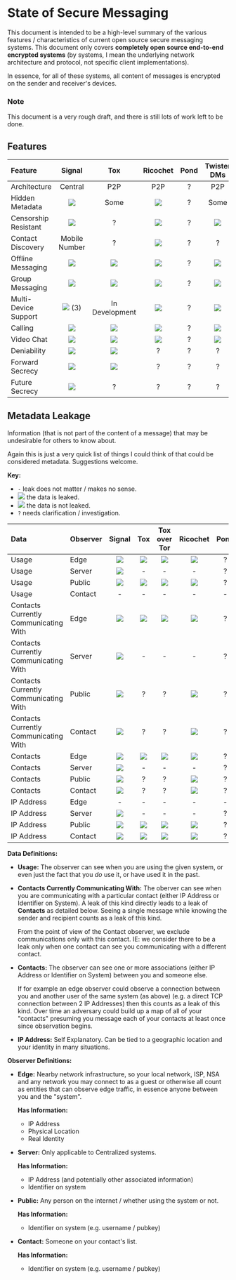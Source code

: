 # State of Secure Messaging

This document is intended to be a high-level summary of the various features /
characteristics of current open source secure messaging systems. This document
only covers **completely open source end-to-end encrypted systems** (by systems,
I mean the underlying network architecture and protocol, not specific client
implementations).

In essence, for all of these systems, all content of messages is encrypted on
the sender and receiver's devices.

### Note

This document is a very rough draft, and there is still lots of work left to be
done.

## Features

| Feature                 |      Signal       |      Tox       |    Ricochet    |  Pond  |  Twister DMs   | RetroShare     |
| :---------------------- | :---------------: | :------------: | :------------: | :----: | :------------: | :------------: |
| Architecture            | Central           | P2P            | P2P            | ?      | P2P            | F2F            |
| Hidden Metadata         | ![](cross.png)    | Some           | ![](tick.png)  | ?      | Some           | Some           |
| Censorship Resistant    | ![](cross.png)    | ?              | ![](tick.png)  | ?      | ![](tick.png)  | ![](tick.png)  |
| Contact Discovery       | Mobile Number     | ?              | ![](cross.png) | ?      | ?              | ?              |
| Offline Messaging       | ![](tick.png)     | ![](cross.png) | ![](cross.png) | ?      | ![](tick.png)  | ![](tick.png)  |
| Group Messaging         | ![](tick.png)     | ![](tick.png)  | ![](cross.png) | ?      | ![](cross.png) | ![](tick.png)  |
| Multi-Device Support    | ![](tick.png) (3) | In Development | ![](cross.png) | ?      | ![](cross.png) | ![](cross.png) |
| Calling                 | ![](tick.png)     | ![](tick.png)  | ![](cross.png) | ?      | ![](cross.png) | ![](tick.png)  |
| Video Chat              | ![](cross.png)    | ![](tick.png)  | ![](cross.png) | ?      | ![](cross.png) | ![](tick.png)  |
| Deniability             | ![](tick.png)     | ![](tick.png)  | ?              | ?      | ?              | ?              |
| Forward Secrecy         | ![](tick.png)     | ![](tick.png)  | ?              | ?      | ?              | ![](tick.png)  |
| Future Secrecy          | ![](tick.png)     | ?              | ?              | ?      | ?              | ?              |

## Metadata Leakage

Information (that is not part of the content of a message) that may be
undesirable for others to know about.

Again this is just a very quick list of things I could think of that could be
considered metadata. Suggestions welcome.

**Key:**
 * `-` leak does not matter / makes no sense.
 * ![](cross.png) the data is leaked.
 * ![](tick.png) the data is not leaked.
 * `?` needs clarification / investigation.

| Data                                  | Observer |     Signal     |      Tox       |  Tox over Tor  |    Ricochet    |  Pond  |  Twister DMs   | RS over Tor |
| :------------------------------------ | :------- | :------------: |:-------------: | :------------: | :------------: | :----: | :------------: | :-----------: |
| Usage                                 | Edge     | ![](cross.png) | ![](cross.png) | ![](tick.png)  | ![](tick.png)  | ?      | ![](cross.png) | ![](tick.png) |
| Usage                                 | Server   | ![](cross.png) | -              | -              | -              | ?      | -              | -             |
| Usage                                 | Public   | ![](cross.png) | ![](tick.png)  | ![](tick.png)  | ![](tick.png)  | ?      | ![](cross.png) | ![](tick.png) |
| Usage                                 | Contact  | -              | -              | -              | -              | -      | -              | -             |
| Contacts Currently Communicating With | Edge     | ![](tick.png)  | ![](cross.png) | ![](tick.png)  | ![](tick.png)  | ?      | ![](tick.png)  | ![](tick.png) |
| Contacts Currently Communicating With | Server   | ![](cross.png) | -              | -              | -              | ?      | -              | -             | 
| Contacts Currently Communicating With | Public   | ![](tick.png)  | ?              | ?              | ![](tick.png)  | ?      | ![](tick.png)  | ![](tick.png) |
| Contacts Currently Communicating With | Contact  | ![](tick.png)  | ?              | ?              | ![](tick.png)  | ?      | ![](tick.png)  | ![](tick.png) |
| Contacts                              | Edge     | ![](tick.png)  | ![](cross.png) | ![](tick.png)  | ![](tick.png)  | ?      | ?              | ![](tick.png) |
| Contacts                              | Server   | ![](cross.png) | -              | -              | -              | ?      | -              | -             |
| Contacts                              | Public   | ![](tick.png)  | ?              | ?              | ![](tick.png)  | ?      | ![](cross.png) | ![](tick.png) |
| Contacts                              | Contact  | ![](tick.png)  | ?              | ?              | ![](tick.png)  | ?      | ![](cross.png) | ![](tick.png) |
| IP Address                            | Edge     | -              | -              | -              | -              | -      | -              | -             |
| IP Address                            | Server   | ![](cross.png) | -              | -              | -              | ?      | -              | -             |
| IP Address                            | Public   | ![](tick.png)  | ![](tick.png)  | ![](tick.png)  | ![](tick.png)  | ?      | ?              | ![](tick.png) |
| IP Address                            | Contact  | ![](tick.png)  | ![](cross.png) | ![](tick.png)  | ![](tick.png)  | ?      | ?              | ![](tick.png) |

**Data Definitions:**

* **Usage:** The observer can see when you are using the given system, or even
  just the fact that you *do* use it, or have used it in the past.
* **Contacts Currently Communicating With:** The oberver can see when you are
  communicating with a particular contact (either IP Address or Identifier on
  System). A leak of this kind directly leads to a leak of **Contacts** as
  detailed below. Seeing a single message while knowing the sender and recipient
  counts as a leak of this kind.

  From the point of view of the Contact observer, we exclude communications only
  with this contact. IE: we consider there to be a leak only when one contact
  can see you communicating with a different contact.
* **Contacts:** The observer can see one or more associations (either IP
  Address or Identifier on System) between you and someone else.

  If for example an edge observer could observe a connection between you and
  another user of the same system (as above) (e.g. a direct TCP connection
  between 2 IP Addresses) then this counts as a leak of this kind. Over time an
  adversary could build up a map of all of your "contacts" presuming you message
  each of your contacts at least once since observation begins.
* **IP Address:** Self Explanatory. Can be tied to a geographic location and
  your identity in many situations.


**Observer Definitions:**

* **Edge:** Nearby network infrastructure, so your local network, ISP, NSA and any
  network you may connect to as a guest or otherwise all count as entities that
  can observe edge traffic, in essence anyone between you and the "system".

  **Has Information:**
  * IP Address
  * Physical Location
  * Real Identity

* **Server:** Only applicable to Centralized systems.

  **Has Information:**
  * IP Address (and potentially other associated information)
  * Identifier on system

* **Public:** Any person on the internet / whether using the system or not.

  **Has Information:**
  * Identifier on system (e.g. username / pubkey)

* **Contact:** Someone on your contact's list.

  **Has Information:**
  * Identifier on system (e.g. username / pubkey)
